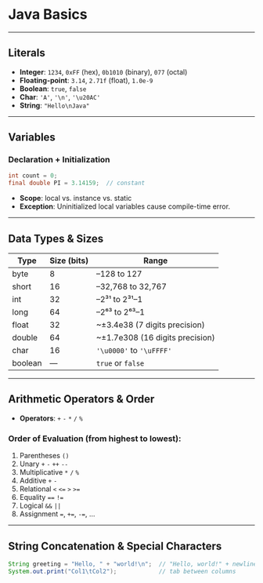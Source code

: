 # Java Basics

---

## Literals

- **Integer**: `1234`, `0xFF` (hex), `0b1010` (binary), `077` (octal)
- **Floating-point**: `3.14`, `2.71f` (float), `1.0e-9`
- **Boolean**: `true`, `false`
- **Char**: `'A'`, `'\n'`, `'\u20AC'`
- **String**: `"Hello\nJava"`

---

## Variables

### Declaration + Initialization

```java
int count = 0;
final double PI = 3.14159;  // constant
```

- **Scope**: local vs. instance vs. static  
- **Exception**: Uninitialized local variables cause compile-time error.

---

## Data Types & Sizes

| Type    | Size (bits) | Range                        |
|---------|-------------|------------------------------|
| byte    | 8           | –128 to 127                  |
| short   | 16          | –32,768 to 32,767            |
| int     | 32          | –2³¹ to 2³¹–1                |
| long    | 64          | –2⁶³ to 2⁶³–1                |
| float   | 32          | ~±3.4e38 (7 digits precision)|
| double  | 64          | ~±1.7e308 (16 digits precision)|
| char    | 16          | `'\u0000'` to `'\uFFFF'`     |
| boolean | —           | `true` or `false`            |

---

## Arithmetic Operators & Order

- **Operators**: `+` `-` `*` `/` `%`

### Order of Evaluation (from highest to lowest):
1. Parentheses `()`
2. Unary `+` `-` `++` `--`
3. Multiplicative `*` `/` `%`
4. Additive `+` `-`
5. Relational `<` `<=` `>` `>=`
6. Equality `==` `!=`
7. Logical `&&` `||`
8. Assignment `=`, `+=`, `-=`, ...

---

## String Concatenation & Special Characters

```java
String greeting = "Hello, " + "world!\n";  // "Hello, world!" + newline
System.out.print("Col1\tCol2");            // tab between columns
```
